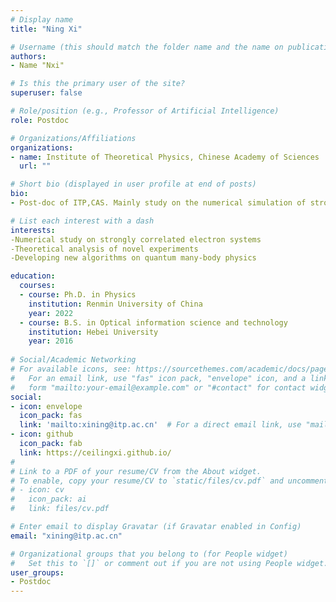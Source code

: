 ```yaml
---
# Display name
title: "Ning Xi"

# Username (this should match the folder name and the name on publications)
authors:
- Name "Nxi"

# Is this the primary user of the site?
superuser: false

# Role/position (e.g., Professor of Artificial Intelligence)
role: Postdoc

# Organizations/Affiliations
organizations:
- name: Institute of Theoretical Physics, Chinese Academy of Sciences
  url: ""

# Short bio (displayed in user profile at end of posts)
bio: 
- Post-doc of ITP,CAS. Mainly study on the numerical simulation of strongly correlated electron systems and new algorithms on quantum many-body physics, especially the tensor-network algorithms on frustrated spin systems and quasi-1D systems.

# List each interest with a dash
interests: 
-Numerical study on strongly correlated electron systems
-Theoretical analysis of novel experiments
-Developing new algorithms on quantum many-body physics

education:
  courses:
  - course: Ph.D. in Physics
    institution: Renmin University of China
    year: 2022
  - course: B.S. in Optical information science and technology
    institution: Hebei University
    year: 2016
    
# Social/Academic Networking
# For available icons, see: https://sourcethemes.com/academic/docs/page-builder/#icons
#   For an email link, use "fas" icon pack, "envelope" icon, and a link in the
#   form "mailto:your-email@example.com" or "#contact" for contact widget.
social:
- icon: envelope
  icon_pack: fas
  link: 'mailto:xining@itp.ac.cn'  # For a direct email link, use "mailto:xining@itp.ac.cn".
- icon: github 
  icon_pack: fab 
  link: https://ceilingxi.github.io/
#
# Link to a PDF of your resume/CV from the About widget.
# To enable, copy your resume/CV to `static/files/cv.pdf` and uncomment the lines below.
# - icon: cv
#   icon_pack: ai
#   link: files/cv.pdf

# Enter email to display Gravatar (if Gravatar enabled in Config)
email: "xining@itp.ac.cn"

# Organizational groups that you belong to (for People widget)
#   Set this to `[]` or comment out if you are not using People widget.
user_groups:
- Postdoc
---
```

